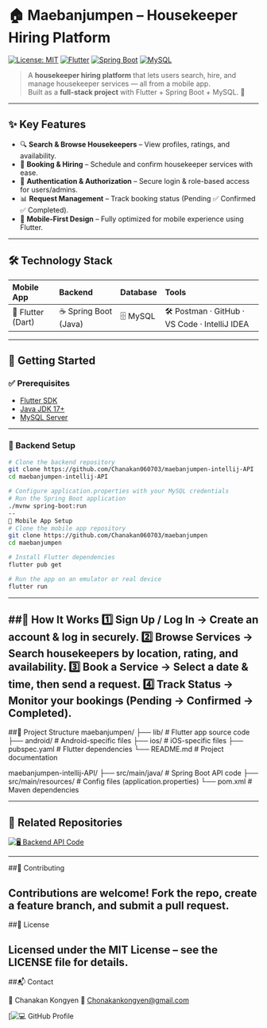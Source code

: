 # 🏠 Maebanjumpen – Housekeeper Hiring Platform  

[![License: MIT](https://img.shields.io/badge/License-MIT-green.svg)](LICENSE)
[![Flutter](https://img.shields.io/badge/Mobile-Flutter-blue?logo=flutter)](https://flutter.dev)
[![Spring Boot](https://img.shields.io/badge/Backend-SpringBoot-darkgreen?logo=springboot)](https://spring.io/projects/spring-boot)
[![MySQL](https://img.shields.io/badge/Database-MySQL-blue?logo=mysql)](https://www.mysql.com/)  

> A **housekeeper hiring platform** that lets users search, hire, and manage housekeeper services — all from a mobile app.  
> Built as a **full-stack project** with Flutter + Spring Boot + MySQL. 🚀  

---

## ✨ Key Features  

- 🔍 **Search & Browse Housekeepers** – View profiles, ratings, and availability.  
- 📝 **Booking & Hiring** – Schedule and confirm housekeeper services with ease.  
- 🔑 **Authentication & Authorization** – Secure login & role-based access for users/admins.  
- 📊 **Request Management** – Track booking status (Pending ✅ Confirmed ✅ Completed).  
- 📱 **Mobile-First Design** – Fully optimized for mobile experience using Flutter.  

---

## 🛠 Technology Stack  

| **Mobile App** | **Backend** | **Database** | **Tools** |
| :------------- | :--------- | :----------- | :------- |
| 🎯 Flutter (Dart) | ☕ Spring Boot (Java) | 🗄 MySQL | 🛠 Postman · GitHub · VS Code · IntelliJ IDEA |

---

## 🚀 Getting Started  

### ✅ Prerequisites  

- [Flutter SDK](https://flutter.dev)  
- [Java JDK 17+](https://www.oracle.com/java/technologies/javase/jdk17-archive-downloads.html)  
- [MySQL Server](https://dev.mysql.com/downloads/)  

---

### 🔧 Backend Setup  

```bash
# Clone the backend repository
git clone https://github.com/Chanakan060703/maebanjumpen-intellij-API
cd maebanjumpen-intellij-API

# Configure application.properties with your MySQL credentials
# Run the Spring Boot application
./mvnw spring-boot:run
--
📱 Mobile App Setup
# Clone the mobile app repository
git clone https://github.com/Chanakan060703/maebanjumpen
cd maebanjumpen

# Install Flutter dependencies
flutter pub get

# Run the app on an emulator or real device
flutter run

```
---
##📱 How It Works
1️⃣ Sign Up / Log In → Create an account & log in securely.
2️⃣ Browse Services → Search housekeepers by location, rating, and availability.
3️⃣ Book a Service → Select a date & time, then send a request.
4️⃣ Track Status → Monitor your bookings (Pending → Confirmed → Completed).
---
##📂 Project Structure
maebanjumpen/
├── lib/                 # Flutter app source code
├── android/             # Android-specific files
├── ios/                 # iOS-specific files
├── pubspec.yaml         # Flutter dependencies
└── README.md            # Project documentation

maebanjumpen-intellij-API/
├── src/main/java/       # Spring Boot API code
├── src/main/resources/  # Config files (application.properties)
└── pom.xml              # Maven dependencies

---
## 🔗 Related Repositories  

[![🖥 Backend API Code](https://img.shields.io/badge/🖥_Backend_API_Code-4CAF50?style=for-the-badge&logo=github&logoColor=white)](https://github.com/Chanakan060703/maebanjumpen-intellij-API)

---
##🤝 Contributing

Contributions are welcome!
Fork the repo, create a feature branch, and submit a pull request.
---
##📜 License

Licensed under the MIT License – see the LICENSE
 file for details.
---
##📬 Contact

👤 Chanakan Kongyen
📧 Chonakankongyen@gmail.com

[![💻 GitHub Profile](https://github.com/Chanakan060703)
